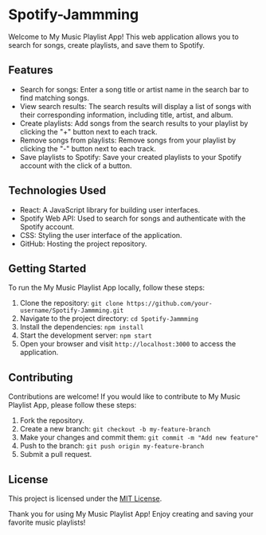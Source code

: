 # Spotify-Jammming

Welcome to My Music Playlist App! This web application allows you to search for songs, create playlists, and save them to Spotify.

## Features

- Search for songs: Enter a song title or artist name in the search bar to find matching songs.
- View search results: The search results will display a list of songs with their corresponding information, including title, artist, and album.
- Create playlists: Add songs from the search results to your playlist by clicking the "+" button next to each track.
- Remove songs from playlists: Remove songs from your playlist by clicking the "-" button next to each track.
- Save playlists to Spotify: Save your created playlists to your Spotify account with the click of a button.

## Technologies Used

- React: A JavaScript library for building user interfaces.
- Spotify Web API: Used to search for songs and authenticate with the Spotify account.
- CSS: Styling the user interface of the application.
- GitHub: Hosting the project repository.

## Getting Started

To run the My Music Playlist App locally, follow these steps:

1. Clone the repository: `git clone https://github.com/your-username/Spotify-Jammming.git`
2. Navigate to the project directory: `cd Spotify-Jammming`
3. Install the dependencies: `npm install`
4. Start the development server: `npm start`
5. Open your browser and visit `http://localhost:3000` to access the application.

## Contributing

Contributions are welcome! If you would like to contribute to My Music Playlist App, please follow these steps:

1. Fork the repository.
2. Create a new branch: `git checkout -b my-feature-branch`
3. Make your changes and commit them: `git commit -m "Add new feature"`
4. Push to the branch: `git push origin my-feature-branch`
5. Submit a pull request.

## License

This project is licensed under the [MIT License](LICENSE).

Thank you for using My Music Playlist App! Enjoy creating and saving your favorite music playlists!
